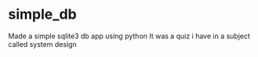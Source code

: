 # simple_db
Made a simple sqlite3 db app using python
It was a quiz i have in a subject called system design
